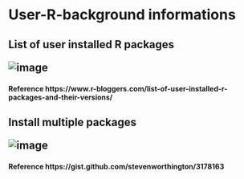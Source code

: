 # User-R-background informations

<h2>List of user installed R packages

![image](https://user-images.githubusercontent.com/45618275/50322742-7068a580-0511-11e9-9d7d-fe830d98eddc.png)


<h4>Reference
https://www.r-bloggers.com/list-of-user-installed-r-packages-and-their-versions/

<h2>Install multiple packages

![image](https://user-images.githubusercontent.com/45618275/51018754-b4e8dd80-15b3-11e9-8017-e5885f05b25f.png)

<h4>Reference
https://gist.github.com/stevenworthington/3178163
